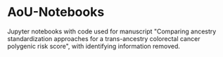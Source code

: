 # AoU-Notebooks
Jupyter notebooks with code used for manuscript "Comparing ancestry standardization approaches for a trans-ancestry colorectal cancer polygenic risk score", with identifying information removed. 
